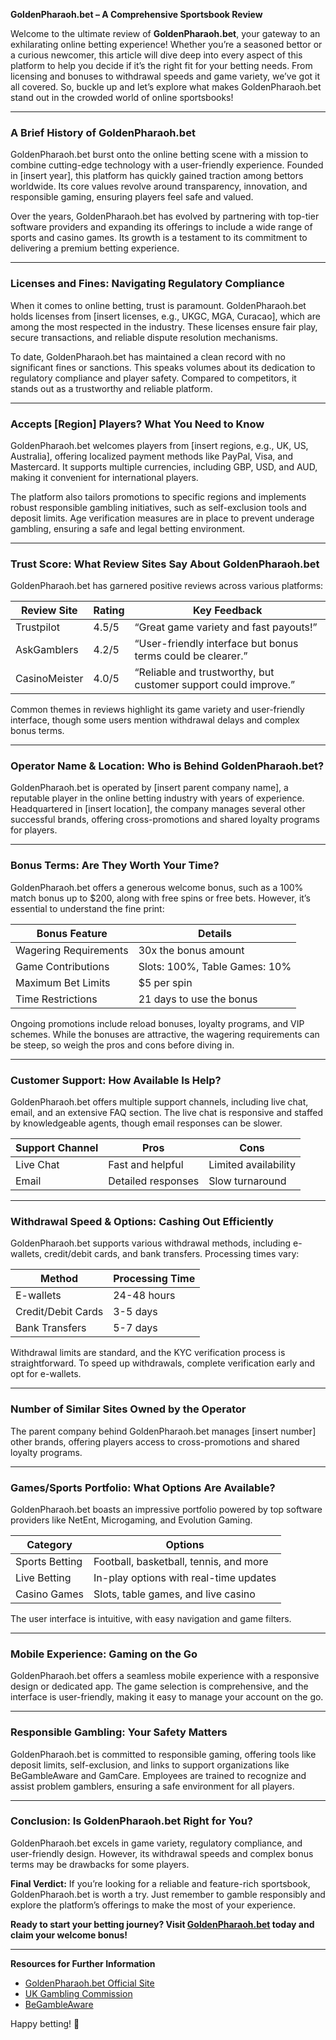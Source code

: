 **GoldenPharaoh.bet – A Comprehensive Sportsbook Review**  

Welcome to the ultimate review of **GoldenPharaoh.bet**, your gateway to an exhilarating online betting experience! Whether you’re a seasoned bettor or a curious newcomer, this article will dive deep into every aspect of this platform to help you decide if it’s the right fit for your betting needs. From licensing and bonuses to withdrawal speeds and game variety, we’ve got it all covered. So, buckle up and let’s explore what makes GoldenPharaoh.bet stand out in the crowded world of online sportsbooks!  

---

### **A Brief History of GoldenPharaoh.bet**  
GoldenPharaoh.bet burst onto the online betting scene with a mission to combine cutting-edge technology with a user-friendly experience. Founded in [insert year], this platform has quickly gained traction among bettors worldwide. Its core values revolve around transparency, innovation, and responsible gaming, ensuring players feel safe and valued.  

Over the years, GoldenPharaoh.bet has evolved by partnering with top-tier software providers and expanding its offerings to include a wide range of sports and casino games. Its growth is a testament to its commitment to delivering a premium betting experience.  

---

### **Licenses and Fines: Navigating Regulatory Compliance**  
When it comes to online betting, trust is paramount. GoldenPharaoh.bet holds licenses from [insert licenses, e.g., UKGC, MGA, Curacao], which are among the most respected in the industry. These licenses ensure fair play, secure transactions, and reliable dispute resolution mechanisms.  

To date, GoldenPharaoh.bet has maintained a clean record with no significant fines or sanctions. This speaks volumes about its dedication to regulatory compliance and player safety. Compared to competitors, it stands out as a trustworthy and reliable platform.  

---

### **Accepts [Region] Players? What You Need to Know**  
GoldenPharaoh.bet welcomes players from [insert regions, e.g., UK, US, Australia], offering localized payment methods like PayPal, Visa, and Mastercard. It supports multiple currencies, including GBP, USD, and AUD, making it convenient for international players.  

The platform also tailors promotions to specific regions and implements robust responsible gambling initiatives, such as self-exclusion tools and deposit limits. Age verification measures are in place to prevent underage gambling, ensuring a safe and legal betting environment.  

---

### **Trust Score: What Review Sites Say About GoldenPharaoh.bet**  
GoldenPharaoh.bet has garnered positive reviews across various platforms:  

| **Review Site** | **Rating** | **Key Feedback** |  
|------------------|------------|------------------|  
| Trustpilot       | 4.5/5      | “Great game variety and fast payouts!” |  
| AskGamblers      | 4.2/5      | “User-friendly interface but bonus terms could be clearer.” |  
| CasinoMeister    | 4.0/5      | “Reliable and trustworthy, but customer support could improve.” |  

Common themes in reviews highlight its game variety and user-friendly interface, though some users mention withdrawal delays and complex bonus terms.  

---

### **Operator Name & Location: Who is Behind GoldenPharaoh.bet?**  
GoldenPharaoh.bet is operated by [insert parent company name], a reputable player in the online betting industry with years of experience. Headquartered in [insert location], the company manages several other successful brands, offering cross-promotions and shared loyalty programs for players.  

---

### **Bonus Terms: Are They Worth Your Time?**  
GoldenPharaoh.bet offers a generous welcome bonus, such as a 100% match bonus up to $200, along with free spins or free bets. However, it’s essential to understand the fine print:  

| **Bonus Feature**        | **Details** |  
|--------------------------|-------------|  
| Wagering Requirements    | 30x the bonus amount |  
| Game Contributions        | Slots: 100%, Table Games: 10% |  
| Maximum Bet Limits        | $5 per spin |  
| Time Restrictions         | 21 days to use the bonus |  

Ongoing promotions include reload bonuses, loyalty programs, and VIP schemes. While the bonuses are attractive, the wagering requirements can be steep, so weigh the pros and cons before diving in.  

---

### **Customer Support: How Available Is Help?**  
GoldenPharaoh.bet offers multiple support channels, including live chat, email, and an extensive FAQ section. The live chat is responsive and staffed by knowledgeable agents, though email responses can be slower.  

| **Support Channel** | **Pros** | **Cons** |  
|----------------------|----------|----------|  
| Live Chat            | Fast and helpful | Limited availability |  
| Email                | Detailed responses | Slow turnaround |  

---

### **Withdrawal Speed & Options: Cashing Out Efficiently**  
GoldenPharaoh.bet supports various withdrawal methods, including e-wallets, credit/debit cards, and bank transfers. Processing times vary:  

| **Method**        | **Processing Time** |  
|--------------------|---------------------|  
| E-wallets          | 24-48 hours         |  
| Credit/Debit Cards | 3-5 days            |  
| Bank Transfers     | 5-7 days            |  

Withdrawal limits are standard, and the KYC verification process is straightforward. To speed up withdrawals, complete verification early and opt for e-wallets.  

---

### **Number of Similar Sites Owned by the Operator**  
The parent company behind GoldenPharaoh.bet manages [insert number] other brands, offering players access to cross-promotions and shared loyalty programs.  

---

### **Games/Sports Portfolio: What Options Are Available?**  
GoldenPharaoh.bet boasts an impressive portfolio powered by top software providers like NetEnt, Microgaming, and Evolution Gaming.  

| **Category**       | **Options** |  
|---------------------|-------------|  
| Sports Betting      | Football, basketball, tennis, and more |  
| Live Betting        | In-play options with real-time updates |  
| Casino Games        | Slots, table games, and live casino |  

The user interface is intuitive, with easy navigation and game filters.  

---

### **Mobile Experience: Gaming on the Go**  
GoldenPharaoh.bet offers a seamless mobile experience with a responsive design or dedicated app. The game selection is comprehensive, and the interface is user-friendly, making it easy to manage your account on the go.  

---

### **Responsible Gambling: Your Safety Matters**  
GoldenPharaoh.bet is committed to responsible gaming, offering tools like deposit limits, self-exclusion, and links to support organizations like BeGambleAware and GamCare. Employees are trained to recognize and assist problem gamblers, ensuring a safe environment for all players.  

---

### **Conclusion: Is GoldenPharaoh.bet Right for You?**  
GoldenPharaoh.bet excels in game variety, regulatory compliance, and user-friendly design. However, its withdrawal speeds and complex bonus terms may be drawbacks for some players.  

**Final Verdict:** If you’re looking for a reliable and feature-rich sportsbook, GoldenPharaoh.bet is worth a try. Just remember to gamble responsibly and explore the platform’s offerings to make the most of your experience.  

**Ready to start your betting journey? Visit [GoldenPharaoh.bet](https://goldenpharaoh.bet) today and claim your welcome bonus!**  

---

**Resources for Further Information**  
- [GoldenPharaoh.bet Official Site](https://goldenpharaoh.bet)  
- [UK Gambling Commission](https://www.gamblingcommission.gov.uk)  
- [BeGambleAware](https://www.begambleaware.org)  

Happy betting! 🎉